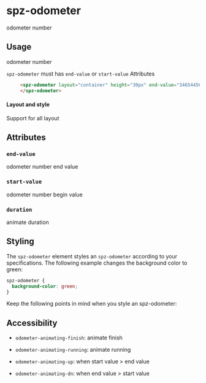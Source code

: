 # spz-odometer

odometer number
## Usage

odometer number

`spz-odometer` must has `end-value` or  `start-value` Attributes

```html
     <spz-odometer layout="container" height="30px" end-value="3465445678" start-value="0" duration="1000">
     </spz-odometer>
```

#### Layout and style

Support for all layout

## Attributes

### `end-value`

odometer number end value

### `start-value`

odometer number begin value

### `duration`

animate duration


## Styling

The `spz-odometer` element styles an `spz-odometer` according to your
specifications. The following example changes the background color to green:

```css
spz-odometer {
  background-color: green;
}
```

Keep the following points in mind when you style an spz-odometer:

## Accessibility

-   `odometer-animating-finish`: animate finish

-   `odometer-animating-running`: animate running

-   `odometer-animating-up`: when start value > end value

-   `odometer-animating-dn`: when end value > start value

